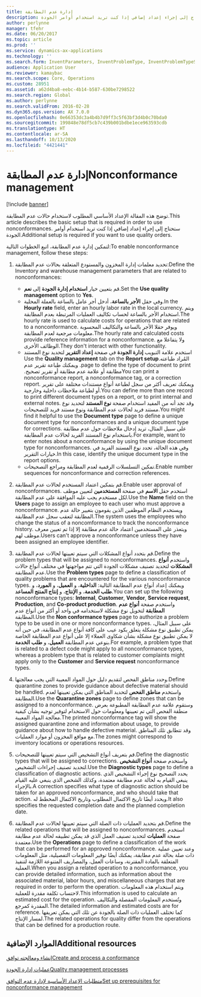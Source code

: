 ```yaml
---
title: إدارة عدم المطابقة
description: توضح هذه المقالة الإعداد الأساسي المطلوب لاستخدام حالات عدم المطابقة. ستحتاج إلى إجراء إعداد إضافي إذا كنت تريد استخدام أوامر الجودة.
author: perlynne
manager: tfehr
ms.date: 06/20/2017
ms.topic: article
ms.prod: ''
ms.service: dynamics-ax-applications
ms.technology: ''
ms.search.form: InventParameters, InventProblemType, InventProblemTypeSetup, InventQuarantineZone, InventTestDiagnosticType, InventTestReportSetup, SysUserManagement, InventTestRelatedOperations
audience: Application User
ms.reviewer: kamaybac
ms.search.scope: Core, Operations
ms.custom: 28951
ms.assetid: a62d4ba8-eebc-4b14-b587-630be7298522
ms.search.region: Global
ms.author: perlynne
ms.search.validFrom: 2016-02-28
ms.dyn365.ops.version: AX 7.0.0
ms.openlocfilehash: 0e66353dc3a4b4b7d9ff3c5f63bf3d4b0c70bda0
ms.sourcegitcommit: 199848e78df5cb7c439b001bdbe1ece963593cdb
ms.translationtype: HT
ms.contentlocale: ar-SA
ms.lasthandoff: 10/13/2020
ms.locfileid: "4421441"
---
```

# <a name="nonconformance-management"></a><span data-ttu-id="c24c6-104">إدارة عدم المطابقة</span><span class="sxs-lookup"><span data-stu-id="c24c6-104">Nonconformance management</span></span>

[!include [banner](../includes/banner.md)]

<span data-ttu-id="c24c6-105">توضح هذه المقالة الإعداد الأساسي المطلوب لاستخدام حالات عدم المطابقة.</span><span class="sxs-lookup"><span data-stu-id="c24c6-105">This article describes the basic setup that is required in order to use nonconformances.</span></span> <span data-ttu-id="c24c6-106">ستحتاج إلى إجراء إعداد إضافي إذا كنت تريد استخدام أوامر الجودة.</span><span class="sxs-lookup"><span data-stu-id="c24c6-106">Additional setup is required if you want to use quality orders.</span></span>

<span data-ttu-id="c24c6-107">لتمكين إدارة عدم المطابقة، اتبع الخطوات التالية:</span><span class="sxs-lookup"><span data-stu-id="c24c6-107">To enable nonconformance management, follow these steps:</span></span>

1.  <span data-ttu-id="c24c6-108">تحديد معلمات إدارة المخزون والمستودع المتعلقة بحالات عدم المطابقة:</span><span class="sxs-lookup"><span data-stu-id="c24c6-108">Define the Inventory and warehouse management parameters that are related to nonconformances:</span></span>
    -   <span data-ttu-id="c24c6-109">قم بتعيين خيار **استخدام إدارة الجودة** إلى **نعم**.</span><span class="sxs-lookup"><span data-stu-id="c24c6-109">Set the **Use quality management** option to **Yes**.</span></span>
    -   <span data-ttu-id="c24c6-110">وفي حقل **الأجر بالساعة**، أدخل أجر عامل بالساعة بالعملة المحلية.</span><span class="sxs-lookup"><span data-stu-id="c24c6-110">In the **Hourly rate** field, enter an hourly labor rate in the local currency.</span></span> <span data-ttu-id="c24c6-111">ويتم استخدام الأجر بالساعة لحساب تكاليف العمليات المرتبطة بعدم المطابقة.</span><span class="sxs-lookup"><span data-stu-id="c24c6-111">The hourly rate is used to calculate costs for operations that are related to a nonconformance.</span></span> <span data-ttu-id="c24c6-112">ويوفر حقلا الأجر بالساعة والتكاليف المحسوبة معلومات مرجعية لعدم المطابقة.</span><span class="sxs-lookup"><span data-stu-id="c24c6-112">The hourly rate and calculated costs provide reference information for a nonconformance.</span></span> <span data-ttu-id="c24c6-113">ولا يتفاعلا مع الوظائف الأخرى.</span><span class="sxs-lookup"><span data-stu-id="c24c6-113">They don't interact with other functionality.</span></span>
    -   <span data-ttu-id="c24c6-114">‏‫استخدم علامة التبويب **إدارة الجودة** في صفحة **إعداد التقرير** لتحديد نوع المستند المُراد طباعته.</span><span class="sxs-lookup"><span data-stu-id="c24c6-114">Use the **Quality management** tab on the **Report setup** page to define the type of document to print.</span></span> <span data-ttu-id="c24c6-115">ويمكنك طباعة تقرير عدم مطابقة أو علامة عدم مطابقة أو تقرير تصحيح.‬</span><span class="sxs-lookup"><span data-stu-id="c24c6-115">You can print a nonconformance report, a nonconformance tag, or a correction report.</span></span> <span data-ttu-id="c24c6-116">ويمكنك تعريف أكثر من سجل لطباعة أنواع مستندات مختلفة على تقرير أو لطباعة ملاحظات داخلية وخارجية.</span><span class="sxs-lookup"><span data-stu-id="c24c6-116">You can define more than one record to print different document types on a report, or to print internal and external notes.</span></span> <span data-ttu-id="c24c6-117">وقد تجد أنه من المفيد استخدام صفحة **نوع المستند** لتحديد نوع مستند فريد لحالات عدم المطابقة ونوع مستند فريد للتصحيحات.</span><span class="sxs-lookup"><span data-stu-id="c24c6-117">You might find it helpful to use the **Document type** page to define a unique document type for nonconformances and a unique document type for corrections.</span></span> <span data-ttu-id="c24c6-118">على سبيل المثال، تريد إدخال ملاحظات حول عدم مطابقة باستخدام نوع المستند الفريد لحالات عدم المطابقة.</span><span class="sxs-lookup"><span data-stu-id="c24c6-118">For example, want to enter notes about a nonconformance by using the unique document type for nonconformances.</span></span> <span data-ttu-id="c24c6-119">وفي هذه الحالة، تحدد نوع المستند الفريد في خيارات التقرير.</span><span class="sxs-lookup"><span data-stu-id="c24c6-119">In this case, identify the unique document type in the report options.</span></span>
    -   <span data-ttu-id="c24c6-120">تمكين التسلسلات الرقمية لعدم المطابقة ومراجع التصحيحات.</span><span class="sxs-lookup"><span data-stu-id="c24c6-120">Enable number sequences for nonconformance and correction references.</span></span>

2.  <span data-ttu-id="c24c6-121">قم بتمكين اعتماد المستخدم لحالات عدم المطابقة.</span><span class="sxs-lookup"><span data-stu-id="c24c6-121">Enable user approval of nonconformances.</span></span> <span data-ttu-id="c24c6-122">استخدم حقل **الاسم** في صفحة **المستخدمين** لتعيين موظف لكل مستخدم يجب عليه الموافقة على عدم المطابقة.</span><span class="sxs-lookup"><span data-stu-id="c24c6-122">Use the **Name** field on the **Users** page to assign an employee to each user who must approve a nonconformance.</span></span> <span data-ttu-id="c24c6-123">ويستخدم النظام الموظفين الذين يقومون بتغيير حالة عدم المطابقة لتعقب سجل عدم المطابقة.</span><span class="sxs-lookup"><span data-stu-id="c24c6-123">The system uses the employees who change the status of a noncomformance to track the nonconformance history.</span></span> <span data-ttu-id="c24c6-124">ويتعذر على المستخدمين اعتماد حالة عدم مطابقة إلا إذا تم تعيين معرف موظف لهم.</span><span class="sxs-lookup"><span data-stu-id="c24c6-124">Users can't approve a nonconformance unless they have been assigned an employee identifier.</span></span>
3.  <span data-ttu-id="c24c6-125">قم بتحدد أنواع المشكلات التي سيتم تعيينها لحالات عدم المطابقة.</span><span class="sxs-lookup"><span data-stu-id="c24c6-125">Define the problem types that will be assigned to nonconformances.</span></span> <span data-ttu-id="c24c6-126">واستخدم **أنواع المشكلات** لتحديد تصنيف مشكلات الجودة التي تتم مواجهتها في مختلف أنواع حالات عدم المطابقة.</span><span class="sxs-lookup"><span data-stu-id="c24c6-126">Use the **Problem types** page to define a classification of quality problems that are encountered for the various nonconformance types.</span></span> <span data-ttu-id="c24c6-127">ويمكنك إعداد أنواع عدم المطابقة التالية: **الداخلية**، و **العميل**، و **المورد**، و **طلب الخدمة**، و **الإنتاج**، و **إنتاج المنتج المساعد**.</span><span class="sxs-lookup"><span data-stu-id="c24c6-127">You can set up the following nonconformance types: **Internal**, **Customer**, **Vendor**, **Service request**, **Production**, and **Co-product production**.</span></span> <span data-ttu-id="c24c6-128">واستخدم صفحة **أنواع عدم المطابقة** لتخويل نوع مشكلة لاستخدامه في واحد أو أكثر من أنواع عدم المطابقة.</span><span class="sxs-lookup"><span data-stu-id="c24c6-128">Use the **Non conformance types** page to authorize a problem type to be used in one or more nonconformance types.</span></span> <span data-ttu-id="c24c6-129">على سبيل المثال، يمكن تطبيق نوع مشكلة يتعلق بكود عيب على كافة أنواع عدم المطابقة، في حين أنه لا يمكن تطبيق نوع مشكلة بشأن شكاوى العملاء إلا على أنواع عدم المطابقة الخاصة بنوعي عدم المطابقة **العميل**، و **طلب الخدمة**.</span><span class="sxs-lookup"><span data-stu-id="c24c6-129">For example, a problem type that is related to a defect code might apply to all nonconformance types, whereas a problem type that is related to customer complaints might apply only to the **Customer** and **Service request** nonconformance types.</span></span>
4.  <span data-ttu-id="c24c6-130">وحدد مناطق الفحص لتقديم دليل حول المواد المعيبة التي يجب معالجتها.</span><span class="sxs-lookup"><span data-stu-id="c24c6-130">Define quarantine zones to provide guidance about defective material should be handled.</span></span> <span data-ttu-id="c24c6-131">واستخدم **مناطق الفحص** لتحديد المناطق التي يمكن تعيينها لعدم المطابقة.</span><span class="sxs-lookup"><span data-stu-id="c24c6-131">Use the **Quarantine zones** page to define zones that can be assigned to a nonconformance.</span></span> <span data-ttu-id="c24c6-132">وستقوم علامة عدم المطابقة المطبوعة بعرض منطقة الفحص التي تم تعيينها ومعلومات حول الاستخدام لتوفير توجيه بشأن كيفية معالجة المواد المعيبة.</span><span class="sxs-lookup"><span data-stu-id="c24c6-132">The printed nonconformance tag will show the assigned quarantine zone and information about usage, to provide guidance about how to handle defective material.</span></span> <span data-ttu-id="c24c6-133">وقد تتطابق تلك المناطق مع مواقع المخزون أو موارد العمليات.</span><span class="sxs-lookup"><span data-stu-id="c24c6-133">The zones might correspond to inventory locations or operations resources.</span></span>
5.  <span data-ttu-id="c24c6-134">قم بتعريف أنواع التشخيص التي سيتم تعيينها للتصحيحات.</span><span class="sxs-lookup"><span data-stu-id="c24c6-134">Define the diagnostic types that will be assigned to corrections.</span></span> <span data-ttu-id="c24c6-135">واستخدم صفحة **أنواع التشخيص** لتحديد تصنيف إجراءات التشخيص.</span><span class="sxs-lookup"><span data-stu-id="c24c6-135">Use the **Diagnostic types** page to define a classification of diagnostic actions.</span></span> <span data-ttu-id="c24c6-136">يحدد التصحيح نوع إجراء التشخيص الذي ينبغي القيام به لحالة عدم مطابقة معتمدة، وكذلك الشخص الذي ينبغي عليه القيام بالإجراء.</span><span class="sxs-lookup"><span data-stu-id="c24c6-136">A correction specifies what type of diagnostic action should be taken for an approved nonconformance, and who should take that action.</span></span> <span data-ttu-id="c24c6-137">ويحدد أيضًا تاريخ الاكتمال المطلوب وتاريخ الاكتمال المخطط له.</span><span class="sxs-lookup"><span data-stu-id="c24c6-137">It also specifies the requested completion date and the planned completion date.</span></span>
6.  <span data-ttu-id="c24c6-138">قم بتحديد العمليات ذات الصلة التي سيتم تعيينها لحالات عدم المطابقة.</span><span class="sxs-lookup"><span data-stu-id="c24c6-138">Define the related operations that will be assigned to nonconformances.</span></span> <span data-ttu-id="c24c6-139">استخدم صفحة **العمليات** لتحديد تصنيف العمل الذي قد يمكن تطبيقه لحالة عدم مطابقة معتمدة.</span><span class="sxs-lookup"><span data-stu-id="c24c6-139">Use the **Operations** page to define a classification of the work that can be performed for an approved nonconformance.</span></span> <span data-ttu-id="c24c6-140">وعند تعيين عملية ذات صلة بحالة عدم مطابقة، يمكنك أيضًا توفير المعلومات التفصيلية، مثل المعلومات المتعلقة بالمادة المقترنة، وساعات العمل، والمصاريف المتنوعة اللازمة لتنفيذ العملية.</span><span class="sxs-lookup"><span data-stu-id="c24c6-140">When you assign a related operation to a nonconformance, you can provide detailed information, such as information about the associated material, labor hours, and miscellaneous charges that are required in order to perform the operation.</span></span> <span data-ttu-id="c24c6-141">ويتم استخدام هذه المعلومات لاحتساب تكلفة مقدرة للعملية.</span><span class="sxs-lookup"><span data-stu-id="c24c6-141">This information is used to calculate an estimated cost for the operation.</span></span> <span data-ttu-id="c24c6-142">وتُستخدم المعلومات المفصلة والتكاليف المقدرة كمرجع.</span><span class="sxs-lookup"><span data-stu-id="c24c6-142">The detailed information and estimated costs are for reference.</span></span> <span data-ttu-id="c24c6-143">كما تختلف العمليات ذات الصلة بالجودة عن تلك التي يمكن تعريفها لمسار الإنتاج.</span><span class="sxs-lookup"><span data-stu-id="c24c6-143">The related operations for quality differ from the operations that can be defined for a production route.</span></span>


<a name="additional-resources"></a><span data-ttu-id="c24c6-144">الموارد الإضافية</span><span class="sxs-lookup"><span data-stu-id="c24c6-144">Additional resources</span></span>
--------

[<span data-ttu-id="c24c6-145">إنشاء ومعالجته توافق</span><span class="sxs-lookup"><span data-stu-id="c24c6-145">Create and process a conformance</span></span>](tasks/create-process-non-conformance.md)

[<span data-ttu-id="c24c6-146">عمليات إدارة الجودة</span><span class="sxs-lookup"><span data-stu-id="c24c6-146">Quality management processes</span></span>](quality-management-processes.md)

[<span data-ttu-id="c24c6-147">متطلبات الإعداد الأساسية لإدارة عدم التوافق</span><span class="sxs-lookup"><span data-stu-id="c24c6-147">Set up prerequisites for nonconformance management</span></span>](tasks/set-up-prerequisites-nonconformance-management.md)
